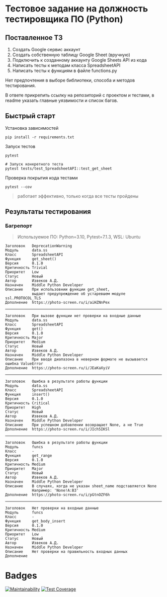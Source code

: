 # Тестовое задание на должность тестировщика ПО (Python)

## Поставленное ТЗ

1. Создать Google сервис аккаунт 
2. Создать собственную таблицу Google Sheet (вручную)
3. Подключить к созданному аккаунту Google Sheets API из кода
4. Написать тесты к методам класса SpreadsheetAPI
5. Написать тесты к функциям в файле functions.py

Нет предпочтения в выборе библиотеки, способа и методов тестирования.

В ответе прикрепить ссылку на репозиторий с проектом и тестами, в readme указать главные уязвимости и список багов.

## Быстрый старт

Установка зависимостей

    pip install -r requirements.txt

Запуск тестов

    pytest

    # Запуск конкретного теста
    pytest tests/test_SpreadsheetAPI::test_get_sheet

Проверка покрытия кода тестами

    pytest --cov

>работает эффективно, только когда все тесты пройдены


## Результаты тестирования

### Багрепорт


> Используемое ПО: Python=3.10, Pytest=7.1.3, WSL: Ubuntu



    Заголовок   DeprecationWarning
    Модуль      data.ss
    Класс       SpreadsheetAPI
    Функция     get_sheet()
    Версия      0.1.0
    Критичность Trivial
    Приоритет   Low
    Статус      Новый
    Автор       Извеков А.Д.
    Назначен    Middle Python Developer
    Описание    При использовнии функции get_sheet, 
                выдает предупреждение об устаревшем модуле ssl.PROTOCOL_TLS
    Дополнение  https://photo-screen.ru/i/aiHZNnPex

---

    Заголовок   При вызове функции нет проверки на входные данные
    Модуль      data.ss
    Класс       SpreadsheetAPI
    Функция     get()
    Версия      0.1.0
    Критичность Major
    Приоритет   Medium
    Статус      Новый
    Автор       Извеков А.Д.
    Назначен    Middle Python Developer
    Описание    При вводе диапазона в неверном формате не вызывается ошибка ValueError
    Дополнение  https://photo-screen.ru/i/JEaKaXyiV

---

    Заголовок   Ошибка в результате работы функции
    Модуль      data.ss
    Класс       SpreadsheetAPI
    Функция     insert()
    Версия      0.1.0
    Критичность Critical
    Приоритет   High
    Статус      Новый
    Автор       Извеков А.Д.
    Назначен    Middle Python Developer
    Описание    При успешном добавлении возвращает None, а не True
    Дополнение  https://photo-screen.ru/i/JIch5IKSl

---

    Заголовок   Ошибка в результате работы функции
    Модуль      funcs
    Класс       -
    Функция     get_range
    Версия      0.1.0
    Критичность Medium
    Приоритет   Major
    Статус      Новый
    Автор       Извеков А.Д.
    Назначен    Middle Python Developer
    Описание    В случаях, когда не указан sheet_name подставляется None
                Например: 'None!A:B3'
    Дополнение  https://photo-screen.ru/i/pGtnOZF6h


---

    Заголовок   Нет проверки на входные данные
    Модуль      funcs
    Класс       -
    Функция     get_body_insert
    Версия      0.1.0
    Критичность Medium
    Приоритет   Low
    Статус      Новый
    Автор       Извеков А.Д.
    Назначен    Middle Python Developer
    Описание    Нет проверки на правильность входных данных
    Дополнение  


# Badges

[![Maintainability](https://api.codeclimate.com/v1/badges/4a5ebc4b0aaf1d82c28d/maintainability)](https://codeclimate.com/github/IzvekovWeb/Test_Task_Fursov/maintainability)
[![Test Coverage](https://api.codeclimate.com/v1/badges/4a5ebc4b0aaf1d82c28d/test_coverage)](https://codeclimate.com/github/IzvekovWeb/Test_Task_Fursov/test_coverage)